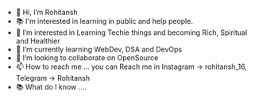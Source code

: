 - 👋 Hi, I’m Rohitansh
- 📚 I'm interested in learning in public and help people.
- 👀 I’m interested in Learning Techie things and becoming Rich, Spiritual and Healthier    
- 🌱 I’m currently learning WebDev, DSA and DevOps
- 💞️ I’m looking to collaborate on OpenSource
- 📫 How to reach me ... you can Reach me in Instagram -> rohitansh_16, Telegram -> Rohitansh                                              
- 📚 What do I know ....                                            
<!---
GetRohitansh/GetRohitansh is a ✨ special ✨ repository because its `README.md` (this file) appears on your GitHub profile.
You can click the Preview link to take a look at your changes.
--->
